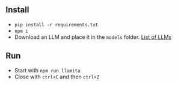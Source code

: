 ## Install

- `pip install -r requirements.txt`
- `npm i`
- Download an LLM and place it in the `models` folder. [List of LLMs](models/README.md)

## Run

- Start with `npm run llamita`
- Close with `ctrl+C` and then `ctrl+Z`
